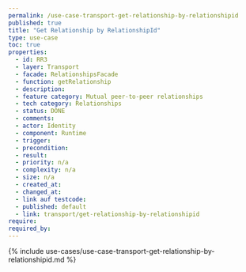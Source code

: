 ```yaml
---
permalink: /use-case-transport-get-relationship-by-relationshipid
published: true
title: "Get Relationship by RelationshipId"
type: use-case
toc: true
properties:
  - id: RR3
  - layer: Transport
  - facade: RelationshipsFacade
  - function: getRelationship
  - description:
  - feature category: Mutual peer-to-peer relationships
  - tech category: Relationships
  - status: DONE
  - comments:
  - actor: Identity
  - component: Runtime
  - trigger:
  - precondition:
  - result:
  - priority: n/a
  - complexity: n/a
  - size: n/a
  - created_at:
  - changed_at:
  - link auf testcode:
  - published: default
  - link: transport/get-relationship-by-relationshipid
require:
required_by:
---
```


{% include use-cases/use-case-transport-get-relationship-by-relationshipid.md %}
